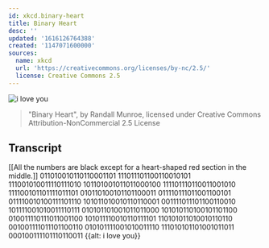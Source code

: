 ```yaml
---
id: xkcd.binary-heart
title: Binary Heart
desc: ''
updated: '1616126764388'
created: '1147071600000'
sources:
  name: xkcd
  url: 'https://creativecommons.org/licenses/by-nc/2.5/'
  license: Creative Commons 2.5
---
```

![i love you](https://imgs.xkcd.com/comics/binary_heart.jpg)
> "Binary Heart", by Randall Munroe, licensed under Creative Commons Attribution-NonCommercial 2.5 License

## Transcript
[[All the numbers are black except for a heart-shaped red section in the middle.]]
011010010110110001101
111011101100110010101
111001010011110111010
101101001011011000100
111101110110011001010
111100101101111011101
010110100101101100011
011110111011001100101
011110010100111101110
101011010010110110001
001111011101100110010
101111001010011110111
010101101001011011000
101010110100101101100
010011110111011001100
101011110010110111101
110101011010010110110
001001111011101100110
010101111001010011110
111010101101001011011
000100111101110110011
{{alt: i love you}}
